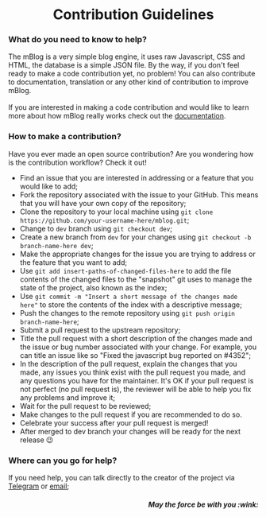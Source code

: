 <h1 align="center">Contribution Guidelines</h1>

### What do you need to know to help?

The mBlog is a very simple blog engine, it uses raw Javascript, CSS and HTML, the database is a simple JSON file. By the way, if you don't feel ready to make a code contribution yet, no problem! You can also contribute to documentation, translation or any other kind of contribution to improve mBlog.<br><br>
If you are interested in making a code contribution and would like to learn more about how mBlog really works check out the [documentation](DOCUMENTATION.md).

### How to make a contribution?

Have you ever made an open source contribution? Are you wondering how is the contribution workflow? Check it out!

- Find an issue that you are interested in addressing or a feature that you would like to add;
- Fork the repository associated with the issue to your GitHub. This means that you will have your own copy of the repository;
- Clone the repository to your local machine using ```git clone https://github.com/your-username-here/mblog.git```;
- Change to ```dev``` branch using ```git checkout dev```;
- Create a new branch from ```dev``` for your changes using ```git checkout -b branch-name-here dev```;
- Make the appropriate changes for the issue you are trying to address or the feature that you want to add;
- Use ```git add insert-paths-of-changed-files-here``` to add the file contents of the changed files to the "snapshot" git uses to manage the state of the project, also known as the index;
- Use ```git commit -m "Insert a short message of the changes made here"``` to store the contents of the index with a descriptive message;
- Push the changes to the remote repository using ```git push origin branch-name-here```;
- Submit a pull request to the upstream repository;
- Title the pull request with a short description of the changes made and the issue or bug number associated with your change. For example, you can title an issue like so "Fixed the javascript bug reported on #4352";
- In the description of the pull request, explain the changes that you made, any issues you think exist with the pull request you made, and any questions you have for the maintainer. It's OK if your pull request is not perfect (no pull request is), the reviewer will be able to help you fix any problems and improve it;
- Wait for the pull request to be reviewed;
- Make changes to the pull request if you are recommended to do so.
- Celebrate your success after your pull request is merged!
- After merged to dev branch your changes will be ready for the next release :wink:


### Where can you go for help?

If you need help, you can talk directly to the creator of the project via [Telegram](https://t.me/wgrocha) or [email](mailto:willian.smc7@gmail.com);

<h5 align="right">May the force be with you :wink:</h5>
